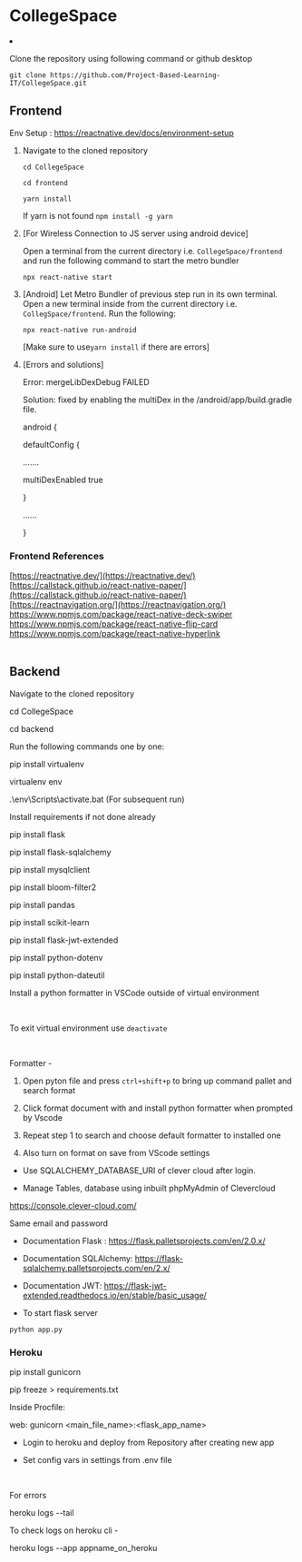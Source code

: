 # CollegeSpace

  

<li>

Clone the repository using following command or github desktop

<p><code>git clone https://github.com/Project-Based-Learning-IT/CollegeSpace.git</code></p>

</li>

  

## Frontend

  

Env Setup : https://reactnative.dev/docs/environment-setup

<ol>

<li>

Navigate to the cloned repository

<p><code>cd CollegeSpace</code></p>

<p><code>cd frontend</code></p>

<p><code>yarn install</code></p>

If yarn is not found <code>npm install -g yarn</code>

</li>

<li>

[For Wireless Connection to JS server using android device]

Open a terminal from the current directory i.e. <code>CollegeSpace/frontend</code> and run the following command to start the metro bundler

<p><code>npx react-native start</code></p>

</li>

<li>

[Android] Let Metro Bundler of previous step run in its own terminal. Open a new terminal inside from the current directory i.e. <code>CollegSpace/frontend</code>. Run the following:

<p><code>npx react-native run-android</code></p>

<p>[Make sure to use<code>yarn install</code> if there are errors]</p>

</li>

<li>

[Errors and solutions]

<p>Error: mergeLibDexDebug FAILED </p>

<p>Solution: fixed by enabling the multiDex in the /android/app/build.gradle file.

<br  />

android { <br  />

defaultConfig { <br  />

....... <br  />

multiDexEnabled true <br  />

} <br  />

......<br  />

}</p>

</ol>

### Frontend References
[https://reactnative.dev/](https://reactnative.dev/) <br>
[https://callstack.github.io/react-native-paper/](https://callstack.github.io/react-native-paper/) <br>
[https://reactnavigation.org/](https://reactnavigation.org/) <br>
https://www.npmjs.com/package/react-native-deck-swiper <br>
https://www.npmjs.com/package/react-native-flip-card <br>
https://www.npmjs.com/package/react-native-hyperlink <br>
<br>

  
  

## Backend

  

Navigate to the cloned repository

  

cd CollegeSpace

cd backend

Run the following commands one by one:

  

pip install virtualenv

virtualenv env

.\env\Scripts\activate.bat (For subsequent run)

Install requirements if not done already

  

pip install flask

pip install flask-sqlalchemy

pip install mysqlclient

pip install bloom-filter2

pip install pandas

pip install scikit-learn

pip install flask-jwt-extended

pip install python-dotenv

pip install python-dateutil

Install a python formatter in VSCode outside of virtual environment

<br>

To exit virtual environment use `deactivate`

<br>

Formatter -

1. Open pyton file and press `ctrl+shift+p` to bring up command pallet and search format

2. Click format document with and install python formatter when prompted by Vscode

3. Repeat step 1 to search and choose default formatter to installed one

4. Also turn on format on save from VScode settings

  

* Use SQLALCHEMY_DATABASE_URI of clever cloud after login.

* Manage Tables, database using inbuilt phpMyAdmin of Clevercloud

https://console.clever-cloud.com/

Same email and password

* Documentation Flask : https://flask.palletsprojects.com/en/2.0.x/

* Documentation SQLAlchemy: https://flask-sqlalchemy.palletsprojects.com/en/2.x/

* Documentation JWT: https://flask-jwt-extended.readthedocs.io/en/stable/basic_usage/

* To start flask server <br>

`python app.py`

  

### Heroku

  

pip install gunicorn

pip freeze > requirements.txt

Inside Procfile:

  

web: gunicorn <main_file_name>:<flask_app_name>

  

* Login to heroku and deploy from Repository after creating new app

* Set config vars in settings from .env file

<br>

  

For errors

  

heroku logs --tail

  

To check logs on heroku cli -

  

heroku logs --app appname_on_heroku